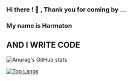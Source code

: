 ### Hi there ! 👋 , Thank you for coming by ...  <h3>My name is Harmaton</h3> 
<h2>AND I WRITE CODE</h2> 


![Anurag's GitHub stats](https://github-readme-stats.vercel.app/api?username=Harmaton&show_icons=true&theme=dracula)


[![Top Langs](https://github-readme-stats.vercel.app/api/top-langs/?username=Harmaton&layout=compact)](https://github.com/anuraghazra/github-readme-stats)







